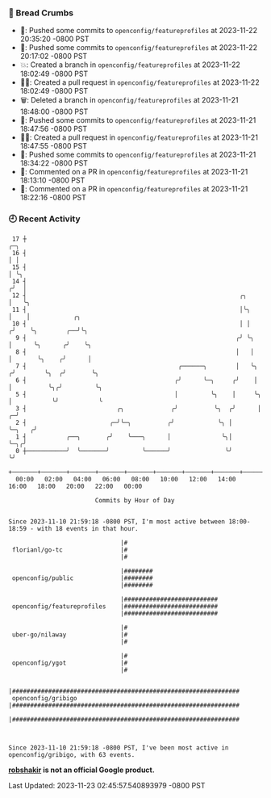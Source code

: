### 🍞 Bread Crumbs

 * 🚢: Pushed some commits to `openconfig/featureprofiles` at 2023-11-22 20:35:20 -0800 PST
 * 🚢: Pushed some commits to `openconfig/featureprofiles` at 2023-11-22 20:17:02 -0800 PST
 * 💥: Created a branch in `openconfig/featureprofiles` at 2023-11-22 18:02:49 -0800 PST
 * ✍🏼: Created a pull request in `openconfig/featureprofiles` at 2023-11-22 18:02:49 -0800 PST
 * 🗑: Deleted a branch in `openconfig/featureprofiles` at 2023-11-21 18:48:00 -0800 PST
 * 🚢: Pushed some commits to `openconfig/featureprofiles` at 2023-11-21 18:47:56 -0800 PST
 * ✍🏼: Created a pull request in `openconfig/featureprofiles` at 2023-11-21 18:47:55 -0800 PST
 * 🚢: Pushed some commits to `openconfig/featureprofiles` at 2023-11-21 18:34:22 -0800 PST
 * 💬: Commented on a PR in  `openconfig/featureprofiles` at 2023-11-21 18:13:10 -0800 PST
 * 💬: Commented on a PR in  `openconfig/featureprofiles` at 2023-11-21 18:22:16 -0800 PST

### 🕘 Recent Activity
```
 17 ┼                                                                            ╭─╮
 16 ┤                                                                            │ │
 15 ┤                                                                            │ ╰╮
 14 ┤                                                                           ╭╯  │
 12 ┤                                                           ╭╮              │   ╰╮
 11 ┤                                                           │╰╮             │    │            ╭╮
 10 ┤                                                           │ │            ╭╯    ╰╮        ╭──╯╰╮
  9 ┤                                                          ╭╯ ╰╮           │      ╰╮      ╭╯    ╰╮
  8 ┤                                                          │   │           │       ╰╮    ╭╯      │
  7 ┤                                          ╭──────╮        │   ╰╮         ╭╯        ╰╮  ╭╯       ╰╮
  6 ┤                                         ╭╯      ╰─╮     ╭╯    │         │          ╰╮╭╯         ╰╮
  5 ┤                                         │         ╰╮    │     ╰╮        │           ╰╯           ╰
  3 ┤                         ╭╮             ╭╯          ╰╮  ╭╯      │      ╭─╯
  2 ┤                       ╭─╯╰─╮          ╭╯            ╰╮ │       ╰─╮   ╭╯
  1 ┤           ╭──╮       ╭╯    ╰───╮      │              ╰╮│         ╰─╮╭╯
  0 ┼───────────╯  ╰───────╯         ╰──────╯               ╰╯           ╰╯
    +───────+───────+───────+───────+───────+───────+───────+───────+───────+───────+───────+───────+────
  00:00   02:00   04:00   06:00   08:00   10:00   12:00   14:00   16:00   18:00   20:00   22:00   00:00   

						Commits by Hour of Day


Since 2023-11-10 21:59:18 -0800 PST, I'm most active between 18:00-18:59 - with 18 events in that hour.

```



```
                               |#
 florianl/go-tc                |#
                               |#

                               |########
 openconfig/public             |########
                               |########

                               |##########################
 openconfig/featureprofiles    |##########################
                               |##########################

                               |#
 uber-go/nilaway               |#
                               |#

                               |#
 openconfig/ygot               |#
                               |#

                               |###############################################################
 openconfig/gribigo            |###############################################################
                               |###############################################################



Since 2023-11-10 21:59:18 -0800 PST, I've been most active in openconfig/gribigo, with 63 events.

```
**[robshakir](mailto:robjs@google.com) is not an official Google product.**  


Last Updated: 2023-11-23 02:45:57.540893979 -0800 PST
